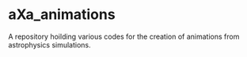 # aXa_animations
A repository hoilding various codes for the creation of animations from astrophysics simulations.

